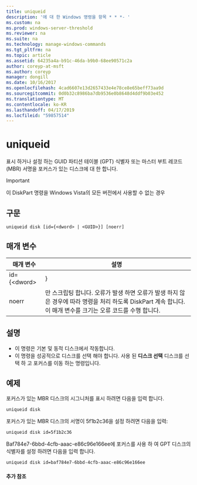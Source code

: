 ```yaml
---
title: uniqueid
description: '에 대 한 Windows 명령을 항목 * * *- '
ms.custom: na
ms.prod: windows-server-threshold
ms.reviewer: na
ms.suite: na
ms.technology: manage-windows-commands
ms.tgt_pltfrm: na
ms.topic: article
ms.assetid: 64235a4a-b91c-46da-b9b0-68ee90571c2a
author: coreyp-at-msft
ms.author: coreyp
manager: dongill
ms.date: 10/16/2017
ms.openlocfilehash: 4cad6607e13d2657433e4e78ce8e65beff73aa9d
ms.sourcegitcommit: 0d0b32c8986ba7db9536e0b8648d4ddf9b03e452
ms.translationtype: MT
ms.contentlocale: ko-KR
ms.lasthandoff: 04/17/2019
ms.locfileid: "59857514"
---
```

# <a name="uniqueid"></a>uniqueid



표시 하거나 설정 하는 GUID 파티션 테이블 (GPT) 식별자 또는 마스터 부트 레코드 (MBR) 서명을 포커스가 있는 디스크에 대 한 합니다.

> [!IMPORTANT]
> 이 DiskPart 명령을 Windows Vista의 모든 버전에서 사용할 수 없는 경우

## <a name="syntax"></a>구문

```
uniqueid disk [id={<dword> | <GUID>}] [noerr]
```

## <a name="parameters"></a>매개 변수

|매개 변수|설명|
|---------|-----------|
|id={\<dword> | <GUID>}|MBR 디스크에 대해 서명에 대 한 16 진수 형식에는 4 바이트 (DWORD) 값을 지정합니다.</br>GPT 디스크에 대 한 식별자의 GUID를 지정합니다.|
|noerr|만 스크립팅 합니다. 오류가 발생 하면 오류가 발생 하지 않은 경우에 따라 명령을 처리 하도록 DiskPart 계속 합니다. 이 매개 변수를 크기는 오류 코드를 수행 합니다.|

## <a name="remarks"></a>설명

-   이 명령은 기본 및 동적 디스크에서 작동합니다.
-   이 명령을 성공적으로 디스크를 선택 해야 합니다. 사용 된 **디스크 선택** 디스크를 선택 하 고 포커스를 이동 하는 명령입니다.

## <a name="BKMK_examples"></a>예제

포커스가 있는 MBR 디스크의 시그니처를 표시 하려면 다음을 입력 합니다.
```
uniqueid disk
```
포커스가 있는 MBR 디스크의 서명이 5f1b2c36을 설정 하려면 다음을 입력:
```
uniqueid disk id=5f1b2c36
```
Baf784e7-6bbd-4cfb-aaac-e86c96e166ee에 포커스를 사용 하 여 GPT 디스크의 식별자를 설정 하려면 다음을 입력 합니다.
```
uniqueid disk id=baf784e7-6bbd-4cfb-aaac-e86c96e166ee
```

#### <a name="additional-references"></a>추가 참조

